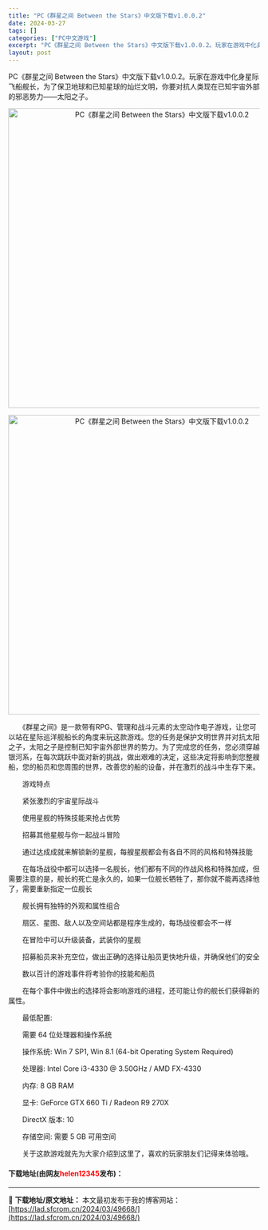 ```yaml
---
title: "PC《群星之间 Between the Stars》中文版下载v1.0.0.2"
date: 2024-03-27
tags: []
categories: ["PC中文游戏"]
excerpt: "PC《群星之间 Between the Stars》中文版下载v1.0.0.2。玩家在游戏中化身星际飞船舰长，为了保卫地球和已知星球的灿烂文明，你要对抗人类现在已知宇宙外部的邪恶势力&mdash;&mdash;太阳之子。 　　《群星之间》是一款带有RPG、管理和战斗元素的太空动作电子游戏，让您可以站&hellip;"
layout: post
---
```


 <p>PC《群星之间 Between the Stars》中文版下载v1.0.0.2。玩家在游戏中化身星际飞船舰长，为了保卫地球和已知星球的灿烂文明，你要对抗人类现在已知宇宙外部的邪恶势力&mdash;&mdash;太阳之子。</p> <p align="center"><img align="" border="0" src="https://lad.sfcrom.cn/wp-content/uploads/2024/03/20240327_660375e836f12.webp" width="600" alt="PC《群星之间 Between the Stars》中文版下载v1.0.0.2" /></p> <p align="center"><img align="" border="0" src="https://lad.sfcrom.cn/wp-content/uploads/2024/03/20240327_660375e8835ba.webp" width="600" alt="PC《群星之间 Between the Stars》中文版下载v1.0.0.2" /></p> <p>　　《群星之间》是一款带有RPG、管理和战斗元素的太空动作电子游戏，让您可以站在星际巡洋舰船长的角度来玩这款游戏。您的任务是保护文明世界并对抗太阳之子，太阳之子是控制已知宇宙外部世界的势力。为了完成您的任务，您必须穿越银河系，在每次跳跃中面对新的挑战，做出艰难的决定，这些决定将影响到您整艘船，您的船员和您周围的世界，改善您的船的设备，并在激烈的战斗中生存下来。</p> <p>　　游戏特点</p> <p>　　紧张激烈的宇宙星际战斗</p> <p>　　使用星舰的特殊技能来抢占优势</p> <p>　　招募其他星舰与你一起战斗冒险</p> <p>　　通过达成成就来解锁新的星舰，每艘星舰都会有各自不同的风格和特殊技能</p> <p>　　在每场战役中都可以选择一名舰长，他们都有不同的作战风格和特殊加成，但需要注意的是，舰长的死亡是永久的，如果一位舰长牺牲了，那你就不能再选择他了，需要重新指定一位舰长</p> <p>　　舰长拥有独特的外观和属性组合</p> <p>　　扇区、星图、敌人以及空间站都是程序生成的，每场战役都会不一样</p> <p>　　在冒险中可以升级装备，武装你的星舰</p> <p>　　招募船员来补充空位，做出正确的选择让船员更快地升级，并确保他们的安全</p> <p>　　数以百计的游戏事件将考验你的技能和船员</p> <p>　　在每个事件中做出的选择将会影响游戏的进程，还可能让你的舰长们获得新的属性。</p> <p>　　最低配置:</p> <p>　　需要 64 位处理器和操作系统</p> <p>　　操作系统: Win 7 SP1, Win 8.1 (64-bit Operating System Required)</p> <p>　　处理器: Intel Core i3-4330 @ 3.50GHz / AMD FX-4330</p> <p>　　内存: 8 GB RAM</p> <p>　　显卡: GeForce GTX 660 Ti / Radeon R9 270X</p> <p>　　DirectX 版本: 10</p> <p>　　存储空间: 需要 5 GB 可用空间</p> <p>　　关于这款游戏就先为大家介绍到这里了，喜欢的玩家朋友们记得来体验哦。</p> <p><h4>下载地址(由网友<font color="red">helen12345</font>发布)：</h4></p> 

---
📖 **下载地址/原文地址：** 本文最初发布于我的博客网站：[https://lad.sfcrom.cn/2024/03/49668/](https://lad.sfcrom.cn/2024/03/49668/)
